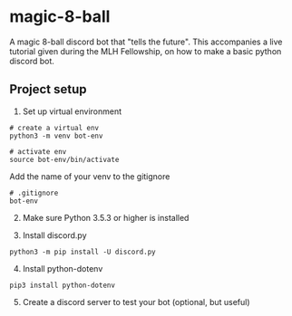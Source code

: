 # magic-8-ball
A magic 8-ball discord bot that "tells the future". This accompanies a live tutorial given during the MLH Fellowship, on how to make a basic python discord bot.

## Project setup
1. Set up virtual environment
```
# create a virtual env
python3 -m venv bot-env

# activate env
source bot-env/bin/activate
```
Add the name of your venv to the gitignore
```
# .gitignore
bot-env
```

2. Make sure Python 3.5.3 or higher is installed

3. Install discord.py
```
python3 -m pip install -U discord.py
```

4. Install python-dotenv
```
pip3 install python-dotenv
```
5. Create a discord server to test your bot (optional, but useful)
